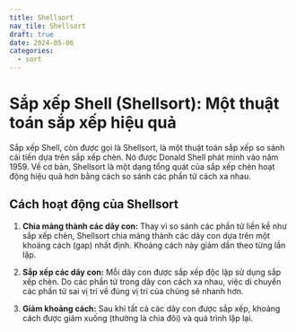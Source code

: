 ```yaml
---
title: Shellsort
nav_tile: Shellsort
draft: true 
date: 2024-05-06
categories:
  - sort
---
```


# Sắp xếp Shell (Shellsort): Một thuật toán sắp xếp hiệu quả

Sắp xếp Shell, còn được gọi là Shellsort, là một thuật toán sắp xếp so sánh cải tiến dựa trên sắp xếp chèn. Nó được Donald Shell phát minh vào năm 1959. Về cơ bản, Shellsort là một dạng tổng quát của sắp xếp chèn hoạt động hiệu quả hơn bằng cách so sánh các phần tử cách xa nhau.

## Cách hoạt động của Shellsort

1. **Chia mảng thành các dãy con:** Thay vì so sánh các phần tử liền kề như sắp xếp chèn, Shellsort chia mảng thành các dãy con dựa trên một khoảng cách (gap) nhất định. Khoảng cách này giảm dần theo từng lần lặp.

2. **Sắp xếp các dãy con:** Mỗi dãy con được sắp xếp độc lập sử dụng sắp xếp chèn. Do các phần tử trong dãy con cách xa nhau, việc di chuyển các phần tử sai vị trí về đúng vị trí của chúng sẽ nhanh hơn.

3. **Giảm khoảng cách:** Sau khi tất cả các dãy con được sắp xếp, khoảng cách được giảm xuống (thường là chia đôi) và quá trình lặp lại.